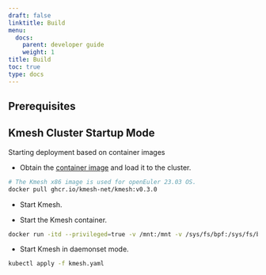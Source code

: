 ```yaml
---
draft: false
linktitle: Build
menu:
  docs:
    parent: developer guide
    weight: 1
title: Build
toc: true
type: docs
---
```


## Prerequisites

## Kmesh Cluster Startup Mode

Starting deployment based on container images

- Obtain the [container image](https://github.com/kmesh-net/kmesh/releases/) and load it to the cluster.

```sh
# The Kmesh x86 image is used for openEuler 23.03 OS.
docker pull ghcr.io/kmesh-net/kmesh:v0.3.0
```

- Start Kmesh.

- Start the Kmesh container.

```sh
docker run -itd --privileged=true -v /mnt:/mnt -v /sys/fs/bpf:/sys/fs/bpf -v /lib/modules:/lib/modules --name kmesh kmesh:v0.3.0
```

- Start Kmesh in daemonset mode.

```sh
kubectl apply -f kmesh.yaml
```
